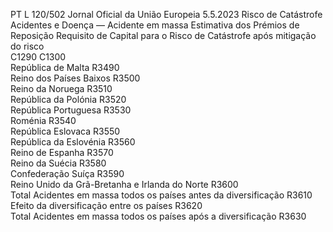 PT  L 120/502 Jornal Oficial da União Europeia 5.5.2023
 Risco de Catástrofe Acidentes e Doença — Acidente em massa  Estimativa dos Prémios de 
Reposição  Requisito de Capital para 
o Risco de Catástrofe 
após mitigação do risco  
C1290  C1300  
República de Malta  R3490  
Reino dos Países Baixos  R3500  
Reino da Noruega  R3510  
República da Polónia  R3520  
República Portuguesa  R3530  
Roménia  R3540  
República Eslovaca  R3550  
República da Eslovénia  R3560  
Reino de Espanha  R3570  
Reino da Suécia  R3580  
Confederação Suíça  R3590  
Reino Unido da Grã-Bretanha e Irlanda do Norte  R3600  
Total Acidentes em massa todos os países antes da diversificação  R3610  
Efeito da diversificação entre os países  R3620  
Total Acidentes em massa todos os países após a diversificação  R3630